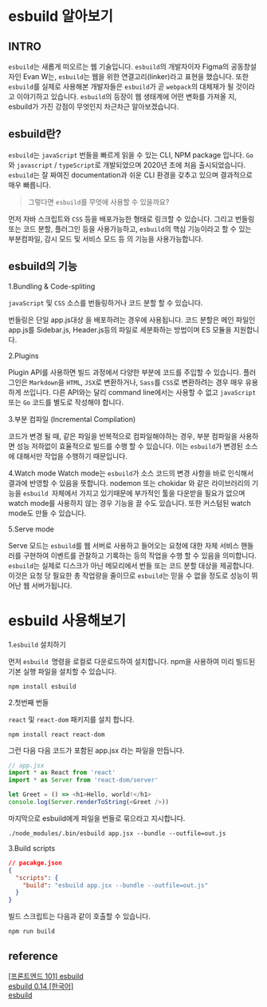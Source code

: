 # esbuild 알아보기

## INTRO

`esbuild`는 새롭게 떠오르는 웹 기술입니다. `esbuild`의 개발자이자 Figma의 공동창설자인 Evan W는, `esbuild`는 웹을 위한 연결고리(linker)라고 표현을 했습니다. 
또한 `esbuild`를 실제로 사용해본 개발자들은 `esbuild`가 곧 `webpack`의 대체재가 될 것이라고 이야기하고 있습니다. 
`esbuild`의 등장이 웹 생태계에 어떤 변화를 가져올 지, esbuild가 가진 강점이 무엇인지 차근차근 알아보겠습니다.

## esbuild란?

`esbuild`는 `javaScript` 번들을 빠르게 읽을 수 있는 CLI, NPM package 입니다. 
`Go`와 `javascript` / `typeScript`로 개발되었으며 2020년 초에 처음 출시되었습니다. 
`esbuild`는 잘 짜여진 documentation과 쉬운 CLI 환경을 갖추고 있으며 결과적으로 매우 빠릅니다.

> 그렇다면 `esbuild`를 무엇에 사용할 수 있을까요?

먼저 자바 스크립트와 `CSS` 등을 배포가능한 형태로 링크할 수 있습니다. 
그리고 번들링 또는 코드 분할, 플러그인 등을 사용가능하고, `esbuild`의 핵심 기능이라고 할 수 있는 부분컴파일, 감시 모드 및 서비스 모드 등 의 기능을 사용가능합니다.

## esbuild의 기능

1.Bundling & Code-spliting

`javaScript` 및 `CSS` 소스를 번들링하거나 코드 분할 할 수 있습니다.

번들링은 단일 app.js대상 을 배포하려는 경우에 사용됩니다.
코드 분할은 메인 파일인 app.js를 Sidebar.js, Header.js등의 파일로 세분화하는 방법이며 ES 모듈을 지원합니다.

2.Plugins

Plugin API를 사용하면 빌드 과정에서 다양한 부분에 코드를 주입할 수 있습니다. 플러그인은 `Markdown`을 `HTML`, `JSX`로 변환하거나, `Sass`를 `CSS`로 변환하려는 경우 매우 유용하게 쓰입니다. 
다른 API와는 달리 command line에서는 사용할 수 없고 `javaScript` 또는 `Go` 코드를 별도로 작성해야 합니다.

3.부분 컴파일 (Incremental Compilation)

코드가 변경 될 때, 같은 파일을 반복적으로 컴파일해야하는 경우, 부분 컴파일을 사용하면 성능 저하없이 효율적으로 빌드를 수행 할 수 있습니다. 
이는 `esbuild`가 변경된 소스에 대해서만 작업을 수행하기 때문입니다.

4.Watch mode
Watch mode는 `esbuild`가 소스 코드의 변경 사항을 바로 인식해서 결과에 반영할 수 있음을 뜻합니다.
nodemon 또는 chokidar 와 같은 라이브러리의 기능을 `esbuild `자체에서 가지고 있기때문에 부가적인 툴을 다운받을 필요가 없으며 watch mode를 사용하지 않는 경우 기능을 끌 수도 있습니다. 
또한 커스텀된 watch mode도 만들 수 있습니다.

5.Serve mode

Serve 모드는 `esbuild`를 웹 서버로 사용하고 들어오는 요청에 대한 자체 서비스 핸들러를 구현하여 이벤트를 관찰하고 기록하는 등의 작업을 수행 할 수 있음을 의미합니다. 
`esbuild`는 실제로 디스크가 아닌 메모리에서 번들 또는 코드 분할 대상을 제공합니다. 
이것은 요청 당 필요한 총 작업량을 줄이므로 `esbuild`는 믿을 수 없을 정도로 성능이 뛰어난 웹 서버가됩니다.

# esbuild 사용해보기

1.`esbuild` 설치하기

먼저 `esbuild `명령을 로컬로 다운로드하여 설치합니다. 
npm을 사용하여 미리 빌드된 기본 실행 파일을 설치할 수 있습니다.

```shell
npm install esbuild
```

2.첫번째 번들

`react` 및 `react-dom` 패키지를 설치 합니다.

```shell
npm install react react-dom
```

그런 다음 다음 코드가 포함된 app.jsx 라는 파일을 만듭니다.

```javascript
// app.jsx
import * as React from 'react'
import * as Server from 'react-dom/server'

let Greet = () => <h1>Hello, world!</h1>
console.log(Server.renderToString(<Greet />))
```

마지막으로 esbuild에게 파일을 번들로 묶으라고 지시합니다.

```shell
./node_modules/.bin/esbuild app.jsx --bundle --outfile=out.js
```

3.Build scripts

```json
// pacakge.json
{
  "scripts": {
    "build": "esbuild app.jsx --bundle --outfile=out.js"
  }
}
```

빌드 스크립트는 다음과 같이 호출할 수 있습니다.

```shell
npm run build
```

## reference

[[프론트엔드 101] esbuild](https://velog.io/@joyact/esbuild)  
[esbuild 0.14 [한국어]](https://runebook.dev/ko/docs/esbuild/getting-started/index)  
[esbuild](https://esbuild.github.io/getting-started/)
